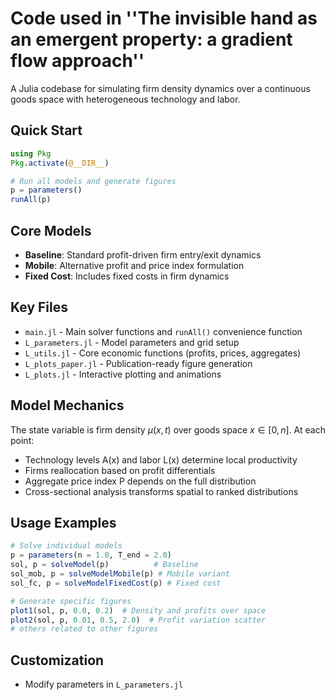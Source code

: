 # Code used in ''The invisible hand as an emergent property: a gradient flow approach''

A Julia codebase for simulating firm density dynamics over a continuous goods space with heterogeneous technology and labor.

## Quick Start

```julia
using Pkg
Pkg.activate(@__DIR__)

# Run all models and generate figures
p = parameters()
runAll(p)
```

## Core Models

- **Baseline**: Standard profit-driven firm entry/exit dynamics
- **Mobile**: Alternative profit and price index formulation  
- **Fixed Cost**: Includes fixed costs in firm dynamics

## Key Files

- `main.jl` - Main solver functions and `runAll()` convenience function
- `L_parameters.jl` - Model parameters and grid setup
- `L_utils.jl` - Core economic functions (profits, prices, aggregates)
- `L_plots_paper.jl` - Publication-ready figure generation
- `L_plots.jl` - Interactive plotting and animations

## Model Mechanics

The state variable is firm density $\mu(x,t)$ over goods space $x \in [0,n]$. At each point:

- Technology levels A(x) and labor L(x) determine local productivity
- Firms reallocation based on profit differentials
- Aggregate price index P depends on the full distribution
- Cross-sectional analysis transforms spatial to ranked distributions

## Usage Examples

```julia
# Solve individual models
p = parameters(n = 1.0, T_end = 2.0)
sol, p = solveModel(p)          # Baseline
sol_mob, p = solveModelMobile(p) # Mobile variant  
sol_fc, p = solveModelFixedCost(p) # Fixed cost

# Generate specific figures
plot1(sol, p, 0.0, 0.2)  # Density and profits over space
plot2(sol, p, 0.01, 0.5, 2.0)  # Profit variation scatter
# others related to other figures
```

## Customization

- Modify parameters in `L_parameters.jl`

